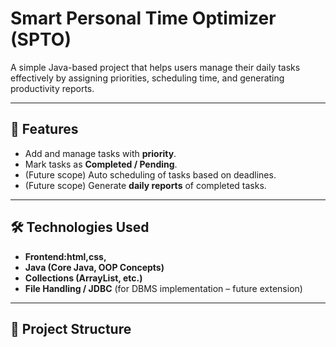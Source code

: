 # Smart Personal Time Optimizer (SPTO)

A simple Java-based project that helps users manage their daily tasks effectively by assigning priorities, scheduling time, and generating productivity reports.

---

## 🚀 Features
- Add and manage tasks with **priority**.
- Mark tasks as **Completed / Pending**.
- (Future scope) Auto scheduling of tasks based on deadlines.
- (Future scope) Generate **daily reports** of completed tasks.

---

## 🛠️ Technologies Used
- **Frontend:html,css,**
- **Java (Core Java, OOP Concepts)**
- **Collections (ArrayList, etc.)**
- **File Handling / JDBC** (for DBMS implementation – future extension)

---

## 📂 Project Structure
